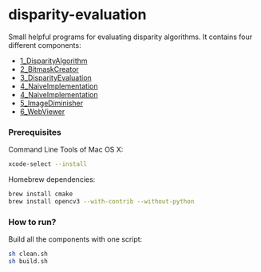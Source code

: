 # disparity-evaluation

Small helpful programs for evaluating disparity algorithms.
It contains four different components:

- [1_DisparityAlgorithm](1_DisparityAlgorithm/)
- [2_BitmaskCreator](2_BitmaskCreator/)
- [3_DisparityEvaluation](3_DisparityEvaluation/)
- [4_NaiveImplementation](4_NaiveImplementation/)
- [4_NaiveImplementation](4_NaiveImplementation/)
- [5_ImageDiminisher](5_ImageDiminisher/)
- [6_WebViewer](6_WebViewer/)

### Prerequisites

Command Line Tools of Mac OS X:

```bash
xcode-select --install
```

Homebrew dependencies:

```bash
brew install cmake
brew install opencv3 --with-contrib --without-python
```

### How to run?

Build all the components with one script:

```bash
sh clean.sh
sh build.sh
```
